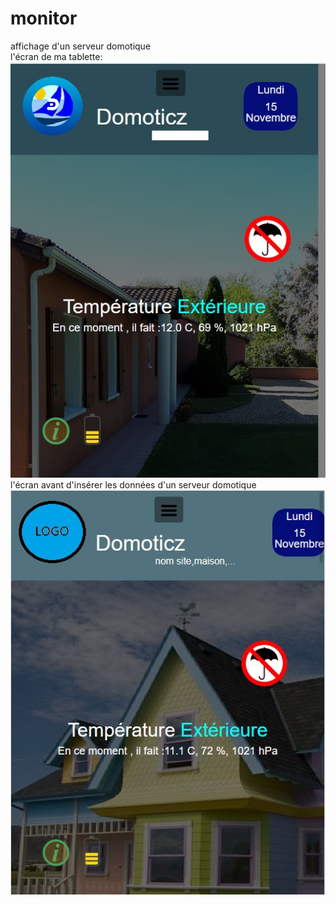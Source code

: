 # monitor
affichage d'un serveur domotique<br>
l'écran de ma tablette:<br>
<img src="readme_img/image1.jpg" alt="Screenshot1" style="max-width: 100%;"><br>
l'écran avant d'insérer les données d'un serveur domotique<br>
<img src="readme_img/image2.jpg" alt="Screenshot2" style="max-width: 100%;"><br>
